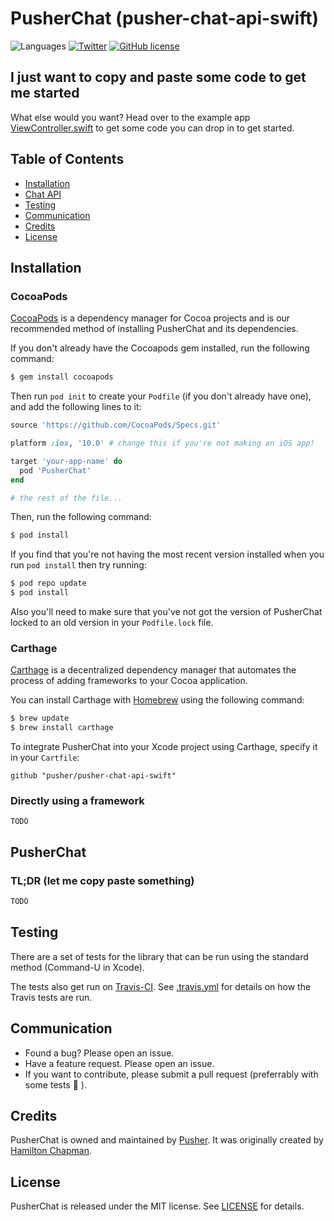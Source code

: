 # PusherChat (pusher-chat-api-swift)

![Languages](https://img.shields.io/badge/languages-swift%20%7C%20objc-orange.svg)
[![Twitter](https://img.shields.io/badge/twitter-@Pusher-blue.svg?style=flat)](http://twitter.com/Pusher)
[![GitHub license](https://img.shields.io/badge/license-MIT-lightgrey.svg)](https://raw.githubusercontent.com/pusher/pusher-chat-api-swift/master/LICENSE.md)


## I just want to copy and paste some code to get me started

What else would you want? Head over to the example app [ViewController.swift](https://github.com/pusher/pusher-chat-api-swift/blob/master/Pusher%20Chat%20iOS%20Example/Pusher%20Chat%20iOS%20Example/ViewController.swift) to get some code you can drop in to get started.


## Table of Contents

* [Installation](#installation)
* [Chat API](#chat-api)
* [Testing](#testing)
* [Communication](#communication)
* [Credits](#credits)
* [License](#license)


## Installation

### CocoaPods

[CocoaPods](http://cocoapods.org) is a dependency manager for Cocoa projects and is our recommended method of installing PusherChat and its dependencies.

If you don't already have the Cocoapods gem installed, run the following command:

```bash
$ gem install cocoapods
```

Then run `pod init` to create your `Podfile` (if you don't already have one), and add the following lines to it:

```ruby
source 'https://github.com/CocoaPods/Specs.git'

platform :ios, '10.0' # change this if you're not making an iOS app!

target 'your-app-name' do
  pod 'PusherChat'
end

# the rest of the file...
```

Then, run the following command:

```bash
$ pod install
```

If you find that you're not having the most recent version installed when you run `pod install` then try running:

```bash
$ pod repo update
$ pod install
```

Also you'll need to make sure that you've not got the version of PusherChat locked to an old version in your `Podfile.lock` file.

### Carthage

[Carthage](https://github.com/Carthage/Carthage) is a decentralized dependency manager that automates the process of adding frameworks to your Cocoa application.

You can install Carthage with [Homebrew](http://brew.sh/) using the following command:

```bash
$ brew update
$ brew install carthage
```

To integrate PusherChat into your Xcode project using Carthage, specify it in your `Cartfile`:

```ogdl
github "pusher/pusher-chat-api-swift"
```

### Directly using a framework

```
TODO
```

## PusherChat

### TL;DR (let me copy paste something)

```swift
TODO
```


## Testing

There are a set of tests for the library that can be run using the standard method (Command-U in Xcode).

The tests also get run on [Travis-CI](https://travis-ci.org/pusher/pusher-chat-api-swift). See [.travis.yml](https://github.com/pusher/pusher-chat-api-swift/blob/master/.travis.yml) for details on how the Travis tests are run.


## Communication

- Found a bug? Please open an issue.
- Have a feature request. Please open an issue.
- If you want to contribute, please submit a pull request (preferrably with some tests 🙂 ).


## Credits

PusherChat is owned and maintained by [Pusher](https://pusher.com). It was originally created by [Hamilton Chapman](https://github.com/hamchapman).


## License

PusherChat is released under the MIT license. See [LICENSE](https://github.com/pusher/pusher-chat-api-swift/blob/master/LICENSE.md) for details.
